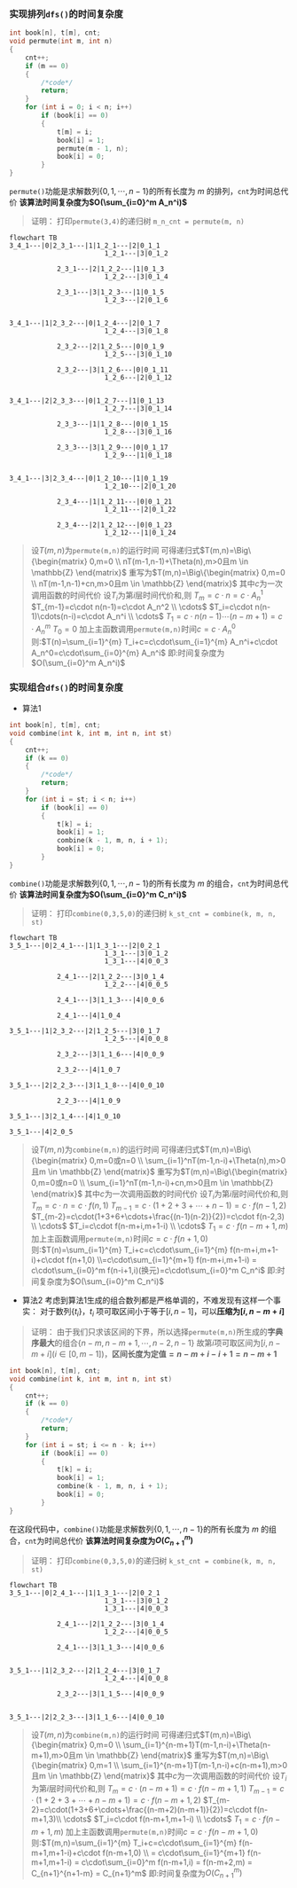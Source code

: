 ### 实现排列`dfs()`的时间复杂度
```cpp
int book[n], t[m], cnt;
void permute(int m, int n)
{
    cnt++;
    if (m == 0)
    {
        /*code*/
        return;
    }
    for (int i = 0; i < n; i++)
        if (book[i] == 0)
        {
            t[m] = i;
            book[i] = 1;
            permute(m - 1, n);
            book[i] = 0;
        }
}
```
`permute()`功能是求解数列$\{0,1,\cdots,n-1\}$的所有长度为 $m$ 的排列，`cnt`为时间总代价
**该算法时间复杂度为$O(\sum_{i=0}^m A_n^i)$**
>证明：
打印`permute(3,4)`的递归树
`m_n_cnt = permute(m, n)`
```mermaid
flowchart TB
3_4_1---|0|2_3_1---|1|1_2_1---|2|0_1_1
                        1_2_1---|3|0_1_2

            2_3_1---|2|1_2_2---|1|0_1_3
                        1_2_2---|3|0_1_4

            2_3_1---|3|1_2_3---|1|0_1_5
                        1_2_3---|2|0_1_6


3_4_1---|1|2_3_2---|0|1_2_4---|2|0_1_7
                        1_2_4---|3|0_1_8

            2_3_2---|2|1_2_5---|0|0_1_9
                        1_2_5---|3|0_1_10

            2_3_2---|3|1_2_6---|0|0_1_11
                        1_2_6---|2|0_1_12


3_4_1---|2|2_3_3---|0|1_2_7---|1|0_1_13
                        1_2_7---|3|0_1_14

            2_3_3---|1|1_2_8---|0|0_1_15
                        1_2_8---|3|0_1_16

            2_3_3---|3|1_2_9---|0|0_1_17
                        1_2_9---|1|0_1_18


3_4_1---|3|2_3_4---|0|1_2_10---|1|0_1_19
                        1_2_10---|2|0_1_20

            2_3_4---|1|1_2_11---|0|0_1_21
                        1_2_11---|2|0_1_22

            2_3_4---|2|1_2_12---|0|0_1_23
                        1_2_12---|1|0_1_24

```
>设$T(m,n)$为`permute(m,n)`的运行时间
可得递归式$T(m,n)=\Big\{\begin{matrix} 0,m=0 \\ nT(m-1,n-1)+\Theta(n),m>0且m \in \mathbb{Z} \end{matrix}$
重写为$T(m,n)=\Big\{\begin{matrix} 0,m=0 \\ nT(m-1,n-1)+cn,m>0且m \in \mathbb{Z} \end{matrix}$
其中$c$为一次调用函数的时间代价
设$T_i$为第$i$层时间代价和,则
$T_m=c\cdot n=c\cdot A_n^1$
$T_{m-1}=c\cdot n(n-1)=c\cdot A_n^2 \\ \cdots$
$T_i=c\cdot n(n-1)\cdots(n-i)=c\cdot A_n^i \\ \cdots$
$T_1=c\cdot n(n-1)\cdots(n-m+1)=c\cdot A_n^m$
$T_0=0$
加上主函数调用`permute(m,n)`时间$c=c\cdot A_n^0$
则:$T(n)=\sum_{i=1}^{m} T_i+c=c\cdot\sum_{i=1}^{m} A_n^i+c\cdot A_n^0=c\cdot\sum_{i=0}^{m} A_n^i$
即:时间复杂度为$O(\sum_{i=0}^m A_n^i)$
### 实现组合`dfs()`的时间复杂度
* 算法1
```cpp
int book[n], t[m], cnt;
void combine(int k, int m, int n, int st)
{
    cnt++;
    if (k == 0)
    {
        /*code*/
        return;
    }
    for (int i = st; i < n; i++)
        if (book[i] == 0)
        {
            t[k] = i;
            book[i] = 1;
            combine(k - 1, m, n, i + 1);
            book[i] = 0;
        }
}
```
`combine()`功能是求解数列$\{0,1,\cdots,n-1\}$的所有长度为 $m$ 的组合，`cnt`为时间总代价
**该算法时间复杂度为$O(\sum_{i=0}^m C_n^i)$**
>证明：
打印`combine(0,3,5,0)`的递归树
`k_st_cnt = combine(k, m, n, st)`
```mermaid
flowchart TB
3_5_1---|0|2_4_1---|1|1_3_1---|2|0_2_1
                        1_3_1---|3|0_1_2
                        1_3_1---|4|0_0_3

            2_4_1---|2|1_2_2---|3|0_1_4
                        1_2_2---|4|0_0_5

            2_4_1---|3|1_1_3---|4|0_0_6

            2_4_1---|4|1_0_4

3_5_1---|1|2_3_2---|2|1_2_5---|3|0_1_7
                        1_2_5---|4|0_0_8

            2_3_2---|3|1_1_6---|4|0_0_9

            2_3_2---|4|1_0_7

3_5_1---|2|2_2_3---|3|1_1_8---|4|0_0_10

            2_2_3---|4|1_0_9

3_5_1---|3|2_1_4---|4|1_0_10

3_5_1---|4|2_0_5
```
>设$T(m,n)$为`combine(m,n)`的运行时间
可得递归式$T(m,n)=\Big\{\begin{matrix} 0,m=0或n=0 \\ \sum_{i=1}^nT(m-1,n-i)+\Theta(n),m>0且m \in \mathbb{Z} \end{matrix}$
重写为$T(m,n)=\Big\{\begin{matrix} 0,m=0或n=0 \\ \sum_{i=1}^nT(m-1,n-i)+cn,m>0且m \in \mathbb{Z} \end{matrix}$
其中$c$为一次调用函数的时间代价
设$T_i$为第$i$层时间代价和,则
$T_m=c\cdot n=c\cdot f(n,1)$
$T_{m-1}=c\cdot(1+2+3+\cdots+n-1)=c\cdot f(n-1,2)$
$T_{m-2}=c\cdot(1+3+6+\cdots+\frac{(n-1)(n-2)}{2})=c\cdot f(n-2,3) \\ \cdots$
$T_i=c\cdot f(n-m+i,m+1-i) \\ \cdots$
$T_1=c\cdot f(n-m+1,m)$
加上主函数调用`permute(m,n)`时间$c=c\cdot f(n+1,0)$
则:$T(n)=\sum_{i=1}^{m} T_i+c=c\cdot\sum_{i=1}^{m} f(n-m+i,m+1-i)+c\cdot f(n+1,0) \\=c\cdot\sum_{i=1}^{m+1} f(n-m+i,m+1-i) = c\cdot\sum_{i=0}^m f(n-i+1,i)(换元)=c\cdot\sum_{i=0}^m C_n^i$
即:时间复杂度为$O(\sum_{i=0}^m C_n^i)$
* 算法2
考虑到算法1生成的组合数列都是严格单调的，不难发现有这样一个事实：
对于数列$\{t_i\}$，$t_i$ 项可取区间小于等于$[i,n-1]$，可以**压缩为$[i,n-m+i]$**
>证明：
由于我们只求该区间的下界，所以选择`permute(m,n)`所生成的**字典序最大**的组合$\{n-m,n-m+1,\cdots,n-2,n-1\}$
故第$i$项可取区间为$[i,n-m+i](i\in[0,m-1])$，**区间长度为定值$=n-m+i-i+1=n-m+1$**   
```cpp
int book[n], t[m], cnt;
void combine(int k, int m, int n, int st)
{
    cnt++;
    if (k == 0)
    {
        /*code*/
        return;
    }
    for (int i = st; i <= n - k; i++)
        if (book[i] == 0)
        {
            t[k] = i;
            book[i] = 1;
            combine(k - 1, m, n, i + 1);
            book[i] = 0;
        }
}
```
在这段代码中，`combine()`功能是求解数列$\{0,1,\cdots,n-1\}$的所有长度为 $m$ 的组合，`cnt`为时间总代价
**该算法时间复杂度为$O(C_{n+1}^m)$**
>证明：
打印`combine(0,3,5,0)`的递归树
`k_st_cnt = combine(k, m, n, st)`
```mermaid
flowchart TB
3_5_1---|0|2_4_1---|1|1_3_1---|2|0_2_1
                        1_3_1---|3|0_1_2
                        1_3_1---|4|0_0_3

            2_4_1---|2|1_2_2---|3|0_1_4
                        1_2_2---|4|0_0_5

            2_4_1---|3|1_1_3---|4|0_0_6


3_5_1---|1|2_3_2---|2|1_2_4---|3|0_1_7
                        1_2_4---|4|0_0_8

            2_3_2---|3|1_1_5---|4|0_0_9


3_5_1---|2|2_2_3---|3|1_1_6---|4|0_0_10
```
>设$T(m,n)$为`combine(m,n)`的运行时间
可得递归式$T(m,n)=\Big\{\begin{matrix} 0,m=0 \\ \sum_{i=1}^{n-m+1}T(m-1,n-i)+\Theta(n-m+1),m>0且m \in \mathbb{Z} \end{matrix}$
重写为$T(m,n)=\Big\{\begin{matrix} 0,m=1 \\ \sum_{i=1}^{n-m+1}T(m-1,n-i)+c(n-m+1),m>0且m \in \mathbb{Z} \end{matrix}$
其中$c$为一次调用函数的时间代价
设$T_i$为第$i$层时间代价和,则
$T_m=c\cdot(n-m+1)=c\cdot f(n-m+1,1)$
$T_{m-1}=c\cdot(1+2+3+\cdots+n-m+1)=c\cdot f(n-m+1,2)$
$T_{m-2}=c\cdot(1+3+6+\cdots+\frac{(n-m+2)(n-m+1)}{2})=c\cdot f(n-m+1,3)\\ \cdots$
$T_i=c\cdot f(n-m+1,m+1-i) \\ \cdots$
$T_1=c\cdot f(n-m+1,m)$
加上主函数调用`permute(m,n)`时间$c=c\cdot f(n-m+1,0)$
则:$T(m,n)=\sum_{i=1}^{m} T_i+c=c\cdot\sum_{i=1}^{m} f(n-m+1,m+1-i)+c\cdot f(n-m+1,0) \\ = c\cdot\sum_{i=1}^{m+1} f(n-m+1,m+1-i) = c\cdot\sum_{i=0}^m f(n-m+1,i) = f(n-m+2,m) = C_{n+1}^{n+1-m} = C_{n+1}^m$
即:时间复杂度为$O(C_{n+1}^m)$
